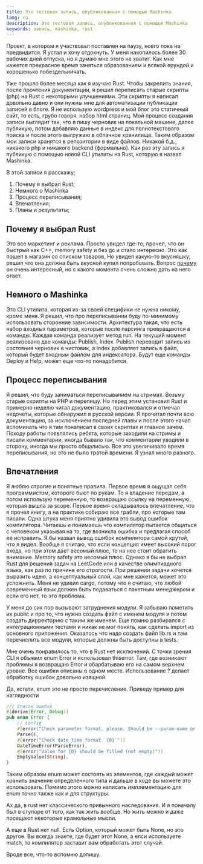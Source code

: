 ```yaml
---
title: Это тестовая запись, опубликованная с помощью Mashinka
lang: ru
description: Это тестовая запись, опубликованная с помощью Mashinka
keywords: запись, mashinka, rust
---
```


Проект, в котором я участвовал поставлен на паузу, новго пока не предвидится. Я устал и хочу отдохнуть. У меня накопилось более 30 рабочих дней отпуска, но я думаю мне этого не хватит. Как мне кажется прекрасное время заняться образованием и всякой ерундой и хорошенько побездельничать.

Уже прошло более месяца как я изучаю Rust. Чтобы закрепить знания, после прочтения документации, я решил переписать старые скрипты (php) на Rust с некоторыми улучшениями. Эти скрипты я написал довольно давно и они нужны мне для автоматизации публикации записей в блоге. Я не использую wordpress и мой блог это статичный сайт, то есть, грубо говоря, набор html страниц. Мой процесс создания записи выглядит так, что я пишу черновик на локальной машине, далее публикую, потом добавляю данные в индекс для полнотекстового поиска и после этого выгружаю в облачное хранилище. Таким образом мои записи хранятся в репозитории в виде файлов. Никакой б.д., никакого php и никакого backend (формально). Как раз эту запись я публикую с помощью новой CLI утилиты на Rust, которую я назвал Mashinka.

В этой записи я расскажу;
1. Почему я выбрал Rust;
2. Немного о Mashinka
3. Процесс переписывания;
4. Впечатления;
5. Планы и результаты;

## Почему я выбрал Rust

Это все маркетинг и реклама. Просто увидел где-то, прочел, что он быстрый как С++, memory safety и без gc и стало интересно. Это как пошел в магазин со списком товаров, Но увидел какую-то вкусняшку, решил что она должна быть вкусной купил попробовать. Вопрос [почему](https://www.youtube.com/watch?v=vC3jnJy_Ids&t=59s) он очень интересный, но с какого момента очень сложно дать на него ответ. 

## Немного о Mashinka
Это CLI утилита, которая из-за своей специфики не нужна никому, кроме меня. Я решил, что про переписывании буду по-минимому использовать сторонние зависимости. Архитектура такая, что есть набор входных параметров, которые после парсинга превращаются в команды. Каждая команда реализует метод run. На текущий момент реализовано две команды: Publish, Index. Publish переводит запись из состояния черновик в чистовик, а Index добавляет запись в файл, который будет входным файлом для индексатора. Будут еще команды Deploy и Help, может еще что-то понадобится.

## Процесс переписывания

Я решил, что буду заниматься переписыванием на стримах. Возьму старые скрипты на PHP и перепишу. Но перед этим установил Rust и примерно неделю читал
документацию, практиковался и отмечал недочеты, которые обнаружил в русской версии. Я прочитал почти всю документацию, за исключением последней главы и после этого начал вспоминать что я там понаписал в своих скриптах и главное зачем.
Походу работы появлялись ребята, которые заходили на стримы и писали комментарии, иногда бывало так, что комментарии уводили в сторону, иногда мы просто общалисью. Все это увеличивало время переписывания, но это не было тратой времени. Я узнал много разного.

## Впечатления

Я люблю строгие и понятные правила. Первое время я ощущал себя программистом, которого бьют по рукам. То я владение передам, а потом использую переменную, то возвращаю ссылку на переменную, которая вышла за scope. Первое время складывалось впечатление, что я прочел книгу, а на практике собираю все грабли, про которые там писали. Одна штука меня приятно удивила это вывод ошибок компилятора. Читаешь и понимаешь что компилятор пытается общаться с человеком указывая на то, где возникла ошибка и предлагая способ ее исправить. Я бы назвал вывод ошибок компилятора самой крутой, что я видел.
Вообще я считаю, что если концепция имеет высокий порог входа, но при этом дает весомый плюс, то на нее стоит обратить внимание. Memory safety это весомый плюс.
Однако я бы не выбрал Rust для решения задач на LeetCode или в качестве олимпиадного языка, как раз по причине его строгости. При решении задачи хочется выразить идею, а концептуальный слой, как мне кажется, может это усложнить.
Меня не удивил cargo, потому что я считаю, что любой современный язык должен быть подаваться с пакетным менеджером и если его нет, то это проблема.

У меня до сих пор вызывают затруднения модули. Я забываю пометить их public и про то, что нужно создать файл с именем модуля и потом создать дирректорию с таким же именем. Еще помню разбирался с интеграционными тестами и никак не мог понять, как сделать import из основного приложения. Оказалось что надо создать файл lib.rs и там перечислить все модули, которые должны быть доступны в tests.

Мне очень понравилось то, что в Rust нет исключений. С точки зрения CLI я объявил enum Error и использовал thiserror. Там, где возникают проблемы я возвращаю Error и обарбатываю его на самом верхнем уровне. Все ошибки описаны в одном месте. Использование ? делает обработку ошибок довольно изящной.

Да, кстати, enum это не просто перечисление. Приведу пример для наглядности

```rust
/// Список ошибок
#[derive(Error, Debug)]
pub enum Error {
    // config
    #[error("Check parameter format, please. Should be --param-name or --param-name=value")]
    Parse(),
    #[error("Check date time format `{0}`")]
    DateTimeError(ParseError),
    #[error("Value for {0} should be filled (not empty)")]
    EmptyValue(String),
}
```

Таким образом enum может состоять из элементов, где каждый может хранить значение определенного типа и дальше в коде вы можете это использовать. Помимо этого можно написать имплементацию для enum точно также как и для структуры.

Ах да, в rust нет классического привычного наследования. И я поначалу был в ступоре от того, как так жить вообще. Но жить можно и даже посещают некоторые крамольные мысли.

А еще в Rust нет null. Есть Option, который может быть None, но это другое. Вы всегда знаете, где будет этот None, а елси используете match, то компилятор заставит вам обработать этот случай.

Вроде все, что-то вспомню допишу.